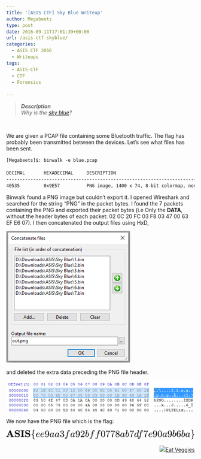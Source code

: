 ```yaml
---
title: '[ASIS CTF] Sky Blue Writeup'
author: Megabeets
type: post
date: 2016-09-11T17:01:39+00:00
url: /asis-ctf-skyblue/
categories:
  - ASIS CTF 2016
  - Writeups
tags:
  - ASIS-CTF
  - CTF
  - Forensics

---
```

> _**Description**_  
>  _Why is the [sky blue][1]?_

&nbsp;

We are given a PCAP file containing some Bluetooth traffic. The flag has probably been transmitted between the devices. Let&#8217;s see what files has been sent.

```default
[Megabeets]$: binwalk -e blue.pcap

DECIMAL       HEXADECIMAL     DESCRIPTION
--------------------------------------------------------------------------------
40535         0x9E57          PNG image, 1400 x 74, 8-bit colormap, non-interlaced
```


Binwalk found a PNG image but couldn&#8217;t export it. I opened Wireshark and searched for the string &#8220;PNG&#8221; in the packet bytes. I found the 7 packets containing the PNG and exported their packet bytes (i.e Only the **DATA**, without the header bytes of each packet: 02 0C 20 FC 03 F8 03 47 00 63 EF E6 07). I then concatenated the output files using HxD,

<img src="./hxd.png" /> 

and deleted the extra data preceding the PNG file header.

<img src="./hxd2.png" /> 

We now have the PNG file which is the flag:

<img src="./out4.png" /> 

<div class="nf-post-footer">
  <p style="text-align: right">
    <a href="https://www.megabeets.net/about.html#vegan"><img src="./megabeets_inline_logo.png" />Eat Veggies</a>
  </p>
</div>

 [1]: http://asis-ctf.ir/tasks/blue.txz_3a987ff102f69adcdad1ced41f9fdff2cba1a7e9